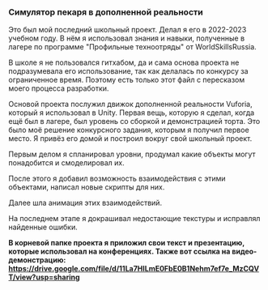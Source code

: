 ### Симулятор пекаря в дополненной реальности
Это был мой последний школьный проект. Делал я его в 2022-2023 учебном году. В нём я использовал знания и навыки, полученные в лагере по программе "Профильные техноотряды" от WorldSkillsRussia.

В школе я не пользовался гитхабом, да и сама основа проекта не подразумевала его использование, так как делалась по конкурсу за ограниченное время. Поэтому есть только этот файл с пересказом моего процесса разработки.

Основой проекта послужил движок дополненной реальности Vuforia, который я использовал в Unity.
Первая вещь, которую я сделал, когда ещё был в лагере, был уровень со сборкой и демонстрацией торта. Это было моё решение конкурсного задания, которым я получил первое место. Я привёз его домой и построил вокруг свой школьный проект.

Первым делом я спланировал уровни, продумал какие объекты могут понадобится и смоделировал их.

После этого я добавил возможность взаимодействия с этими объектами, написал новые скрипты для них.

Далее шла анимация этих взаимодействий.

На последнем этапе я докрашивал недостающие текстуры и исправлял найденные ошибки.

**В корневой папке проекта я приложил свои текст и презентацию, которые использовал на конференциях. Также вот ссылка на видео-демонстрацию:
https://drive.google.com/file/d/11La7HILmE0FbE0B1Nehm7ef7e_MzCQVT/view?usp=sharing**
